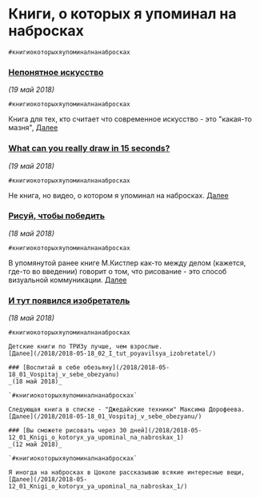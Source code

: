 # Книги, о которых я упоминал на набросках
`#книгиокоторыхяупоминалнанабросках`

### [Непонятное искусство](/2018/2018-05-19_02_Neponyatnoe_iskusstvo)
_(19 май 2018)_

`#книгиокоторыхяупоминалнанабросках`

Книга для тех, кто считает что современное искусство - это "какая-то мазня",
[Далее](/2018/2018-05-19_02_Neponyatnoe_iskusstvo/)

### [What can you really draw in 15 seconds?](/2018/2018-05-19_01_What_can_you_really_draw_in_15_seconds)
_(19 май 2018)_

`#книгиокоторыхяупоминалнанабросках`

Не книга, но видео, о котором я упоминал на набросках.
[Далее](/2018/2018-05-19_01_What_can_you_really_draw_in_15_seconds/)

### [Рисуй, чтобы победить](/2018/2018-05-18_03_Risuj,_chtoby_pobedit)
_(18 май 2018)_

`#книгиокоторыхяупоминалнанабросках`

В упомянутой ранее книге М.Кистлер как-то между делом (кажется, где-то во введении) говорит о том, что рисование - это способ визуальной коммуникации.
[Далее](/2018/2018-05-18_03_Risuj,_chtoby_pobedit/)

### [И тут появился изобретатель](/2018/2018-05-18_02_I_tut_poyavilsya_izobretatel)
_(18 май 2018)_

`#книгиокоторыхяупоминалнанабросках`

```
Детские книги по ТРИЗу лучше, чем взрослые.
[Далее](/2018/2018-05-18_02_I_tut_poyavilsya_izobretatel/)

### [Воспитай в себе обезьяну](/2018/2018-05-18_01_Vospitaj_v_sebe_obezyanu)
_(18 май 2018)_

`#книгиокоторыхяупоминалнанабросках`

Следующая книга в списке - "Джедайские техники" Максима Дорофеева.
[Далее](/2018/2018-05-18_01_Vospitaj_v_sebe_obezyanu/)

### [Вы сможете рисовать через 30 дней](/2018/2018-05-12_01_Knigi_o_kotoryx_ya_upominal_na_nabroskax_1)
_(12 май 2018)_

`#книгиокоторыхяупоминалнанабросках`

Я иногда на набросках в Цоколе рассказываю всякие интересные вещи,
[Далее](/2018/2018-05-12_01_Knigi_o_kotoryx_ya_upominal_na_nabroskax_1/)

